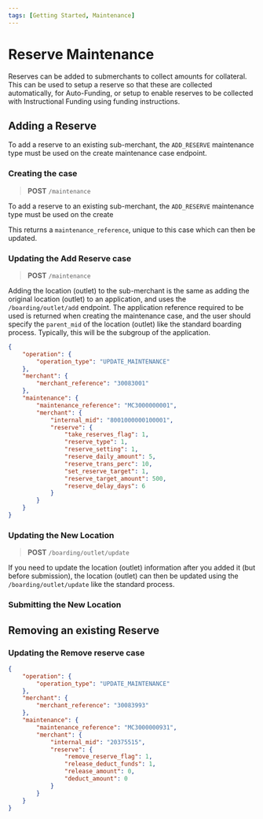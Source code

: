 ```yaml
---
tags: [Getting Started, Maintenance]
---
```

# Reserve Maintenance

Reserves can be added to submerchants to collect amounts for collateral. This can be used to setup a reserve so that these are collected automatically, for Auto-Funding, or setup to enable reserves to be collected with Instructional Funding using funding instructions.

## Adding a Reserve

To add a reserve to an existing sub-merchant, the `ADD_RESERVE` maintenance type must be used on the create maintenance case endpoint.

### Creating the case

<!-- theme: info -->
>**POST** `/maintenance`

To add a reserve to an existing sub-merchant, the `ADD_RESERVE` maintenance type must be used on the create  

This returns a `maintenance_reference`, unique to this case which can then be updated.

### Updating the Add Reserve case

<!-- theme: info -->
>**POST** `/maintenance`

Adding the location (outlet) to the sub-merchant is the same as adding the original location (outlet) to an application, and uses the `/boarding/outlet/add` endpoint. The application reference required to be used is returned when creating the maintenance case, and the user should specify the `parent_mid` of the location (outlet) like the standard boarding process. Typically, this will be the subgroup of the application.

```json
{
    "operation": {
        "operation_type": "UPDATE_MAINTENANCE"
    },
    "merchant": {
        "merchant_reference": "30083001"
    },
    "maintenance": {
        "maintenance_reference": "MC3000000001",
        "merchant": {
            "internal_mid": "8001000000100001",
            "reserve": {
                "take_reserves_flag": 1,
                "reserve_type": 1,
                "reserve_setting": 1,
                "reserve_daily_amount": 5,
                "reserve_trans_perc": 10,
                "set_reserve_target": 1,
                "reserve_target_amount": 500,
                "reserve_delay_days": 6
            }
        }
    }
}
```

### Updating the New Location

<!-- theme: info -->
>**POST** `/boarding/outlet/update`


If you need to update the location (outlet) information after you added it (but before submission), the location (outlet) can then be updated using the `/boarding/outlet/update` like the standard process.

### Submitting the New Location

## Removing an existing Reserve

### Updating the Remove reserve case

```json
{
    "operation": {
        "operation_type": "UPDATE_MAINTENANCE"
    },
    "merchant": {
        "merchant_reference": "30083993"
    },
    "maintenance": {
        "maintenance_reference": "MC3000000931",
        "merchant": {
            "internal_mid": "20375515",
            "reserve": {
                "remove_reserve_flag": 1,
                "release_deduct_funds": 1,
                "release_amount": 0,
                "deduct_amount": 0
            }
        }
    }
}
```

